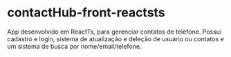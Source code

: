 # contactHub-front-reactsts
App desenvolvido em ReactTs, para gerenciar contatos de telefone. Possui cadastro e login, sistema de atualização e deleção de  usuário ou contatos e um sistema de busca por nome/email/telefone.
